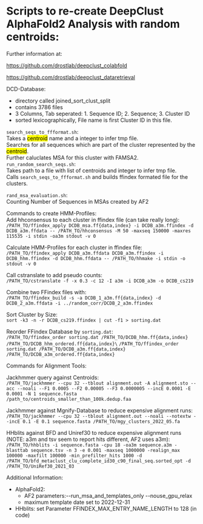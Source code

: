 # Scripts to re-create DeepClust AlphaFold2 Analysis with random centroids:

Further information at:

https://github.com/drostlab/deepclust_colabfold

https://github.com/drostlab/deepclust_dataretrieval

DCD-Database:
- directory called joined_sort_clust_split
- contains 3786 files
- 3 Columns, Tab seperated: 1. Sequence ID; 2. Sequence; 3. Cluster ID
- sorted lexicographically, File name is first Cluster ID in this file. 

`search_seqs_to_ffformat.sh`:\
Takes a <mark>centroid</mark> name and a integer to infer tmp file.\
Searches for all sequences which are part of the cluster represented by the <mark>centroid</mark>. \
Further caluclates MSA for this cluster with FAMSA2.\
`run_random_search_seqs.sh`:\
Takes path to a file with list of centroids and integer to infer tmp file.\
Calls `search_seqs_to_ffformat.sh` and builds ffindex formated file for the clusters.

`rand_msa_evaluation.sh`:\
Counting Number of Sequences in MSAs created by AF2


Commands to create HMM-Profiles:\
Add hhconsensus to each cluster in ffindex file (can take really long): \
    `/PATH_TO/ffindex_apply DCDB_msa.ff{data,index} -i DCDB_a3m.ffindex -d DCDB_a3m.ffdata -- /PATH_TO/hhconsensus -M 50 -maxseq 150000 -maxres 115535 -i stdin -oa3m stdout -v 0`

Calculate HMM-Profiles for each cluster in ffindex file:\
    `/PATH_TO/ffindex_apply DCDB_a3m.ffdata DCDB_a3m.ffindex -i DCDB_hhm.ffindex -d DCDB_hhm.ffdata -- /PATH_TO/hhmake -i stdin -o stdout -v 0`

Call cstranslate to add pseudo counts:\
    `/PATH_TO/cstranslate -f -x 0.3 -c 12 -I a3m -i DCDB_a3m -o DCDB_cs219`

Combine two FFindex files with:\
    `/PATH_TO/ffindex_build -s -a DCDB_1_a3m.ff{data,index} -d DCDB_2_a3m.ffdata -i ../random_corr/DCDB_2_a3m.ffindex`

Sort Cluster by Size:\
    `sort -k3 -n -r DCDB_cs219.ffindex | cut -f1 > sorting.dat`

Reorder FFindex Database by `sorting.dat`:\
    `/PATH_TO/ffindex_order sorting.dat /PATH_TO/DCDB_hhm.ff{data,index} /PATH_TO/DCDB_hhm_ordered.ff{data,index}\`
    `/PATH_TO/ffindex_order sorting.dat /PATH_TO/DCDB_a3m.ff{data,index} /PATH_TO/DCDB_a3m_ordered.ff{data,index}`

Commands for Alignment Tools:

Jackhmmer query against Centroids:\
    `/PATH_TO/jackhmmer --cpu 32 --tblout alignment.out -A alignment.sto --acc --noali --F1 0.0005 --F2 0.00005 --F3 0.0000005 --incE 0.0001 -E 0.0001 -N 1 sequence.fasta /path_to/centroids_smaller_than_100k.dedup.faa`

Jackhmmer against Mgnify-Database to reduce expensive alignment runs:\
    `/PATH_TO/jackhmmer --cpu 32 --tblout alignment.out --noali --notextw --incE 0.1 -E 0.1 sequence.fasta /PATH_TO/mgy_clusters_2022_05.fa`

HHblits against BFD and Uniref30 to reduce expensive alignment runs (NOTE: a3m and tsv seem to report hits different, AF2 uses a3m):\
    `/PATH_TO/hhblits -i sequence.fasta -cpu 18 -oa3m sequence.a3m -blasttab sequence.tsv -n 3 -e 0.001 -maxseq 1000000 -realign_max 100000 -maxfilt 100000 -min_prefilter_hits 1000 -d /PATH_TO/bfd_metaclust_clu_complete_id30_c90_final_seq.sorted_opt -d /PATH_TO/UniRef30_2021_03`

Additional Information:
- AlphaFold2:
  - AF2 parameters:--run_msa_and_templates_only --nouse_gpu_relax
  - maximum template date set to 2022-12-31
- HHblits: set Parameter FFINDEX_MAX_ENTRY_NAME_LENGTH to 128 (in code)
